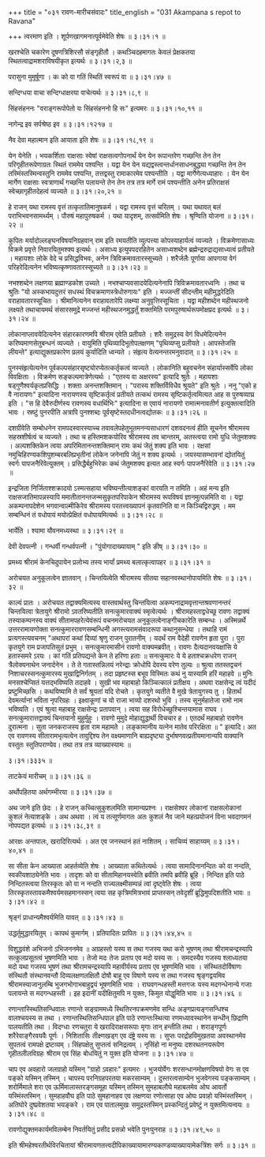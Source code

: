 +++
title = "०३१ रावण-मारीचसंवादः"
title_english = "031 Akampana s repot to Ravana"

+++
त्वरमाण इति । शूर्पणखागमनात्पूर्वमेवेति शेषः  ॥  ३।३१।१  ॥   

  

खरश्चेति चकारेण दूषणत्रिशिरसौ संङ्गृहीतौ । कथञ्चिदहमागतः केवलं प्रेक्षकतया स्थितत्वाद्रामशराविषयीकृत इत्यर्थः  ॥  ३।३१।२,३  ॥   

  

परासुना मुमूर्षूणा । कः को वा गतिं स्थितिं स्वरूपं वा  ॥  ३।३१।४७  ॥   

  

सन्दिग्धया वाचा सन्दिग्धाक्षरया वाचेत्यर्थः  ॥  ३।३१।८,९  ॥   

  

सिंहसंहननः "वराङ्गरूपोपेतो यः सिंहसंहननो हि सः" इत्यमरः  ॥  ३।३१।१०,११  ॥   

  

नागेन्द्र इव सर्पश्रेष्ठ इव  ॥  ३।३१।१२१७  ॥   

  

नैव देवा महात्मान इति आयाता इति शेषः  ॥  ३।३१।१८,१९  ॥   

  

येन येनेति । भयकर्शिताः राक्षसाः स्वेषां राक्षसत्वगोपनार्थं येन येन रूपान्तरेण गच्छन्ति तेन तेन परिगृहीतरूपेणाग्रतः स्थितं राममेव पश्यन्ति । यद्वा येन येन यद्यद्वस्त्वन्तर्धानसाधनबुद्ध्या गच्छन्ति तेन तेन तस्मिंस्तस्मिन्वस्तुनि राममेव पश्यन्ति, तत्तद्वस्तु रामाकारमेव पश्यन्तीति । यद्वा मार्गेणेत्यध्याहारः । येन येन मार्गेण राक्षसाः स्वत्राणार्थं गच्छन्ति पलायन्ते तेन तेन तत्र तत्र मार्गे रामं पश्यन्तीति अनेन प्रतिराक्षसं स्वेच्छागृहीतदेहत्वं व्यज्यते  ॥  ३।३१।२०,२१  ॥   

  

हे राजन् यथा रामस्य वृत्तं तत्कृतातिमानुषकर्म । यद्वा रामस्य वृत्तं चरितम् । यथा यथावत् बलं पराभिभवनसामर्थ्यम् । पौरुषं महापुरुषकर्म । यथा यादृशम्, तत्सर्वमिति शेषः । श्रृण्विति योजना  ॥  ३।३१।२२  ॥   

  

कुपितः मर्यादोल्लङ्घनविषयनिग्रहवान् राम इति रमयतीति व्युत्पत्त्या कोपस्याहार्यत्वं व्यज्यते । विक्रमेणासाध्यः विक्रमे प्रवृत्ते निवारयितुमश्क्य इत्यर्थः । असाध्य इत्युपपदरहितेन असाध्यशब्देन ब्रह्मेन्द्ररुद्राद्यसाध्यत्वं प्रतीयते । महायशाः लोके वेदे च प्रसिद्धविभवः, अनेन त्रिविक्रमावतारस्सूच्यते । शरैर्जलैः पूर्णाया आपगाया वेगं परिहरेदित्यनेन भविष्यत्कृष्णावतारस्सूच्यते  ॥  ३।३१।२३  ॥   

  

नभश्शब्देन लक्षणया ब्रह्माण्डकोश उच्यते । नभश्चाप्यवसादयेदित्यनेनापि त्रिविक्रमावतारध्वनिः । तथा च श्रुतिः "यो अस्कभायदुत्तरं सधस्थं विचक्रमाणस्त्रेधोरुगायः" इति । मज्जन्तीं सीदन्तीम् महीमुद्धरेदिति वराहावतारस्सूचितः । श्रीमानित्यनेन वराहावतारेपि लक्ष्म्या अनुवृत्तिस्सूचिता । यद्वा महीशब्देन महीस्थजनो लक्ष्यते तथाचायमर्थ संसारसमुद्रे मज्जन्तं महीस्थजनमुद्धर्तुं शक्तमिति परमपुरुषार्थरूपमोक्षप्रद इत्यर्थः  ॥  ३।३१।२४  ॥   

  

लोकानाप्लावयेदित्यनेन संहारकारणमपि श्रीराम एवेति प्रतीयते । शरैः समुद्रस्य वेगं विधमेदित्यनेन करिष्यमाणसेतुबन्धनं व्यज्यते । वायुमिति पृथिव्यादिभूतोपलक्षणम् "पृथिव्यप्सु प्रलीयते । आपस्तेजसि लीयन्ते" इत्याद्युक्तप्रकारेण प्रलयं कुर्यादिति ध्वन्यते । संहृत्य वेत्यनन्तरमनुवादात्  ॥  ३।३१।२५  ॥   

  

पुनस्संहृत्येत्यनेन पूर्वकल्पसंहारसृष्ट्योरप्येतत्कर्तृकत्वं व्यज्यते । लोकानिति बहुवचनेन संहार्यास्सर्वेपि लोका विवक्षिताः । विक्रमेण सङ्कल्पमात्रेणेत्यर्थः । "एतस्य वा अक्षरस्य" इत्यादि श्रुतेः । महायशाः षड्गुणैश्वर्यकृतप्रसिद्धिः । शक्ताः अनन्तशक्तिमान् । "परास्य शक्तिर्विविधैव श्रूयते" इति श्रुतेः । ननु "एको ह वै नारायणः" इत्यादिना नारायणस्य सृष्टिकर्तृत्वं प्रतीयते तत्कथं रामस्य सृष्टिकर्तृत्वमित्यत आह स पुरुषव्याघ्र इति । "स हि देवैरुदीर्णस्य रावणस्य वधार्थिभिः" इत्यादिना स एवायं नारायणो रामात्मनावतीर्ण इत्युक्तत्वादिति भावः । स्रष्टुं पुनरपीति अत्रापि पुनश्शब्दः पूर्वसृष्टेस्तदधीनत्वद्योतकः  ॥  ३।३१।२६  ॥   

  

दशग्रीवेति सम्बोधनेन रामपदस्वारस्याच्च तवावलेपहेतुभूतमनन्यसाधारणं दशवदनत्वं हीति सूचनेन श्रीरामस्य सहस्रशीर्षत्वं च व्यज्यते । तथा च हस्तिमशकयोरिव श्रीरामस्य तव चान्तरम्, अतस्त्वया रामो युधि जेतुमशक्यः । अल्पशक्तिकेन त्वया अपरिमितानन्तशक्तिमान् रामः कथं जेतुं शक्य इति भावः । रक्षसां नमुचिहिरण्यकशिपुशम्बरबलिप्रभृतीनां लोकेन जनेनापि जेतुं न शक्य इत्यर्थः । जयस्यासम्भावनां द्योतयितुं स्वर्गः पापजनैरिवेत्युक्तम् । प्रसिद्धैर्बहुभिरेकः कथं जेतुमशक्य इत्यत आह स्वर्गः पापजनैरिवेति  ॥  ३।३१।२७  ॥   

  

इन्द्रजिता निर्जिताश्शक्रादयो ऽस्मत्सहाया भविष्यन्तीत्याशङ्कां वारयति न तमिति । अहं मन्य इति राक्षसजातिमापन्नस्यापि ममातीतानन्तजन्मसुकृतपरिपाकेन श्रीरामस्य रूपविषयं ज्ञानमुत्पन्नमिति वा । यद्वा अकम्पनापदेशेन भगवान्वाल्मीकिरेव श्रीरामस्य परतत्त्वख्यापनं कृतवानिति वा न किञ्चिद्विरुद्धम् । मम सम्बन्धिनं तं वधोपायं मयोत्प्रेक्षितं वधोपायमित्यर्थः  ॥  ३।३१।२८  ॥   

  

भार्येति । श्यामा यौवनमध्यस्था  ॥  ३।३१।२९  ॥   

  

देवी देवपत्नी । गन्धर्वी गन्धर्वपत्नी । "पुंयोगादाख्यायाम् " इति ङीष्  ॥  ३।३१।३०  ॥   

  

प्रमथ्य श्रीरामं केनचिदुपायेन प्रलोभ्य तस्य भार्यां प्रमथ्य बलात्कृत्वापहर  ॥  ३।३१।३१  ॥   

  

अरोचयत अनुकूलत्वेन ज्ञातवान् । चिन्तयित्वेति श्रीरामस्य सीतया सहानवस्थानोपायमिति शेषः  ॥  ३।३१।३२  ॥   

  

काल्यं प्रातः । अरोचयत तद्वाक्यमित्यस्य वास्तवार्थस्तु चिन्तयित्वा अकम्पनाद्रामवृत्तान्तश्रवणानन्तरं चिन्तयित्वा त्रेतायुगे श्रीरामो ऽवतरिष्यतीति सनत्कुमारवाक्यं स्मृत्वेत्यर्थः । श्रीरामहस्ताद्वधेच्छू रावणः तद्वाक्यं तस्याकम्पनस्य वाक्यं सीतामपहरेत्येवंरूपं वचनमरोचयत अनुकूलत्वेनाङ्गीचकारेति सम्बन्धः । अस्मिन्नर्थे उत्तररामायणोक्ता सनत्कुमाररावणसम्बन्धिनी अगस्त्यरामसंवादरूपा कथानुसन्धेया । तथाहि रामं प्रत्यगस्त्यवचनम् "अथापरां कथां दिव्यां श्रृणु राजन् पुरातनीम् । यदर्थं राम वैदेही रावणेन हृता पुरा । पुरा कृतयुगे राम प्रजापतिसुतं प्रभुम् । सनत्कुमारमासीनं रावणो वाक्यमब्रवीत् । रावणः दैत्यदानवयक्षांसि ये हतास्समरे ऽरयः । कां गतिं प्रतिपद्यन्ते केन ते हरिणा हताः  ॥  सनत्कुमारः ये ये हताश्चक्रधरेण राजन् त्रैलोक्यनाथेन जनार्दनेन । ते ते गतास्तन्निलयं नरेन्द्राः क्रोधोपि देवस्य वरेण तुल्यः  ॥  श्रुत्वा ततस्तद्वचनं निशाचरस्सनत्कुमारस्य मुखाद्विनिर्गतम् । तदा प्रहृष्टस्स बभूव विस्मितः कथं नु यास्यामि हरिं महाहवे  ॥  मुनिः मनसश्चेप्सितं यत्तद्भविष्यति तदाहवे । सुखी भव महाबाहो किञ्चित्कालं प्रतीक्षय । अथवा राक्षसेन्द्र त्वं यदीदं प्रष्टुमिच्छसि । कथयिष्यामि ते सर्वं श्रूयतां यदि रोचते । कृतयुगे व्यतीते वै मुखे त्रेतायुगस्य तु । हितार्थं देवमर्त्यानां भविता नृपरिग्रहः । इक्ष्वाकूणां च यो राजा भाव्यो दशरथो भुवि । तस्य सूनुर्महातेजा रामो नाम भविष्यति । एवं श्रुत्वा महाबाहू राक्षसेन्द्रः प्रतापवान् । त्वया सह विरोधेच्छुश्चिन्तयामास राघव । सनत्कुमारात्तद्वाक्यं चिन्तयानो मुहुर्मुहुः । रावणो मुमुदे मोहाद्युद्धार्थी विचचार ह । एतदर्थं महाबाहो रावणेन दुरात्मना । सुता जनकराजस्य हृता राम महामते । लङ्कामानीय यत्नेन मातेव परिरक्षिता  ॥ " इत्यादि। अत एव रावणस्य सीतारामभृत्यत्वेन तावुद्दिश्य तेन वक्ष्यमाणानि बाह्यदृष्ट्या दुर्भाषणवत्प्रतीयमानान्यपि वाक्यानि वस्तुतः स्तुतिपराण्येव। तथा तत्र तत्र व्याख्यास्यामः  ॥   

३।३१।३३३५  ॥   

ताटकेयं मारीचम्  ॥  ३।३१।३६  ॥   

  

अर्थोपहितया अर्थगम्भीरया  ॥  ३।३१।३७  ॥   

  

अथ जाने इति छेदः । हे राजन् कच्चित्सुकुशलमिति सामान्यप्रश्नः । राक्षसेश्वर लोकानां राक्षसलोकानां कुशलं नेत्याशङ्के । अथ अथवा । त्वं य तत्सूर्णमागतः अतः कुशलं नैव जाने महत्प्रयोजनं विना भवदागमनं नोपपद्यत इत्यर्थः  ॥  ३।३१।३८,३९  ॥   

  

आरक्षः अन्तपालः, खरादिरित्यर्थः । अत एव जनस्थानं हतं नाशितम् । साचिव्यं साहाय्यम्  ॥  ३।३१।४०,४१  ॥   

  

सा सीता केन आख्याता आहर्तव्येति शेषः । आख्याता कथितेत्यर्थः । त्वया सामादिनानन्दितः को वा नन्दति, स्वकीयशाठ्येनेति भावः । तादृशः को वा सीतामिहानयस्वेति ब्रवीति तमपि ब्रवीहि ब्रूहि । निन्दित इति पाठे निन्दितस्त्वया तिरस्कृतः को वा न नन्दति राज्यलक्ष्मीसम्पन्नं त्वां दृष्ट्वेति शेषः । त्वया तिरस्कृतस्तावकमैश्वर्यमसहमानस्सन् त्वया सह कृत्रिममित्रभावं प्राप्तस्सन् तवेदृशीं ब्रूद्धिमुपदिशतीति भावः  ॥  ३।३१।४२  ॥   

  

श्रृङ्गं प्राधान्यमैश्वर्यमिति यावत्  ॥  ३।३१।४३  ॥   

  

उद्धर्तुमुद्धारयितुम् । कापथं कुमार्गम् । प्रतिपादितः प्रापितः  ॥  ३।३१।४४,४५  ॥   

  

विशुद्धवंशे अभिजनो ऽभिजननमेव  ॥  अग्रहस्तो यस्य स तथा गजस्य यथा करो भूषणम् तथा श्रीरामचन्द्रस्यापि सत्कुलप्रसूतत्वं भूषणमिति भावः । तेजो मदः तेजः प्रताप एव मदो यस्य सः । समदस्यैव गजस्य श्लाध्यतया मदो यथा गजस्य भूषणं तथा श्रीरामचन्द्रस्यापि महावीर्यस्य प्रताप एव भूषणमिति भावः । संस्थितदोर्विषाणः संस्थितौ संस्थानवन्तौ दिव्यलक्षणलक्षितौ दोषौ बाहू एव विषाणे यस्य स तथा गजस्य श्रृङ्गद्वयमिव श्रीरामस्याजानुलम्बि भुजगभोगाभबाहुद्वयं भूषणमिति भावः । राघवगन्धहस्ती मत्तगजः यस्य मदगन्धेनान्ये गजाः पलायन्ते स मदगन्धहस्ती । इह इदानीं यदीक्षितुमपि न युक्तः, किमुत योद्धुमिति भावः  ॥  ३।३१।४६  ॥   

  

रणान्तास्स्थितिसन्धिवालः रणान्ते सङ्ग्राममध्ये स्थितिरनपक्रमणमेव सन्धिः अङ्गप्रत्यङ्गसन्धिश्च वालश्चयस्य स तथा । रणान्तस्थितिसन्धिपाल इति पाठे रणान्तःस्थित्या रणमध्यावस्थानेन सन्धीन् छिद्राणि पालयतीति तथा । विदग्धाः रणचतुरा ये खरादिराक्षसरूपाः मृगाः तान् हन्तीति तथा । शराङ्गपूर्णः शरैरेवाङ्गैरवयवैः पूर्णः । निशितासिः तीक्ष्णखड्ग एव दंष्ट्रे यस्य सः । सुप्तः परद्रोहविमुखतया अवस्थानमेव सुपतत्वं रामपक्षे द्रष्टव्यम् । सिंहपक्षेतु सुप्तत्वं सनिद्रत्वम् । नृसिंहो ना मनुष्यः दशरथतनयरूपेण गृहीतलीलविग्रहः श्रीराम एव सिंहः बोधयितुं न युक्त इति योजना  ॥  ३।३१।४७  ॥   

  

चाप एव अवहारो जलग्राहो यस्मिन् "ग्राहो ऽवहारः" इत्यमरः । भुजयोर्वेगः शरसन्धानमोक्षणविषयो वेगः स एव पङ्को यस्मिन् तस्मिन् । चापस्य परनिग्रहपरतया मकरसाम्यम् । दुस्तरत्वसाम्येन भुजवेगस्य पङ्कसाम्यम् । शरोर्मिमाले शरा एव ऊर्मिमालास्तरङ्गसमूहा यस्मिन् तस्मिन् सुमहाबलौघे महाबलमेव ओघ आवर्तो यस्मिंस्तस्मिन् । सुमहाहवौघ इति पाठे सुमहानाहव एव लक्षणया रणोत्साहा एव ओघः प्रवाहो यस्मिंस्तस्मिन् । अतिघोरे दुष्प्रवेशतया भयङ्करे । राम एव पातालमुखः समुद्रस्तस्मिन् प्रस्कन्दितुं प्रवेष्टुं न युक्तमित्यन्वयः  ॥  ३।३१।४८  ॥   

  

रावणोद्युक्तमकार्यमविलम्बेन निवर्तयितुं प्रसीद प्रसन्नो भवेति पुनःपुनराह  ॥  ३।३१।४९,५०  ॥   

  

इति श्रीमहेश्वरतीर्थविरचितायां श्रीरामायणतत्त्वदीपिकाख्यायामारण्यकाण्डव्याख्यायामेकत्रिंशः सर्गः  ॥  ३।३१  ॥   

  

